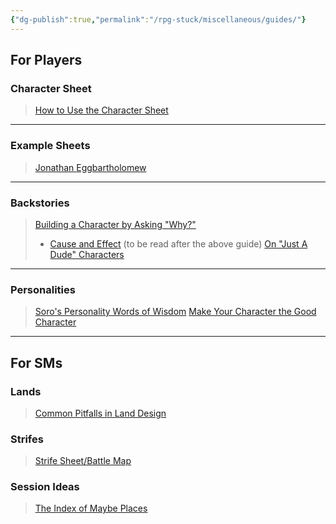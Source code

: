 ```yaml
---
{"dg-publish":true,"permalink":"/rpg-stuck/miscellaneous/guides/"}
---
```


## For Players
### Character Sheet
> [How to Use the Character Sheet](https://docs.google.com/document/d/1UsiS62ymVuz7gsqUtAgTZlb1JJOXTGYr_K6AkTgdgD8/edit)
---
### Example Sheets
> [Jonathan Eggbartholomew](https://docs.google.com/spreadsheets/d/1PtLlIeQ1V-K3rtS9wOAeZjyjGTKxuik4ewiCjG2EuVM/)
---
### Backstories
> [Building a Character by Asking "Why?"](https://docs.google.com/document/d/1ojL7UQpnYkn7RdrxRud-IK-02VNGPB4903wnLhfkX6U/edit#)
> - [Cause and Effect](https://docs.google.com/document/d/1A_3wMUcOqSABInPd_4xU0H1FniuBB6Zvi7W1xpGcKjE/edit) (to be read after the above guide)
> [On "Just A Dude" Characters](https://docs.google.com/document/d/1Fim8XWD3HIs9L-_7QH6lozDAqiy975rgUPp6sULC6y8/edit)
---
### Personalities
> [Soro's Personality Words of Wisdom](https://docs.google.com/document/d/13zhNFimZsF_k3ribYRHvLf7leNsD5cMWrg9vNm0e46I/edit?usp=sharing)
> [Make Your Character the Good Character](https://www.reddit.com/r/RPGStuck/comments/dnlknn/make_your_character_the_good_character/)
---
## For SMs
### Lands

> [Common Pitfalls in Land Design](https://docs.google.com/document/d/1rAOspB-2FMycpfITLWBserqqCFHunixZbmzlmJTI9RQ/edit?usp=sharing)
### Strifes

> [Strife Sheet/Battle Map](https://docs.google.com/spreadsheets/d/1rNIy6MN_c-NMC-7rhDon7xKfBQeOITlyWXNAYgzCm60/edit#gid=1600760863)

### Session Ideas

>[The Index of Maybe Places](https://docs.google.com/document/d/1p-PQe6Hql5Bk9IuP3R7heo2P1DMJmychWqBcZj5P5ps/edit#heading=h.cxw02yyllofc) 